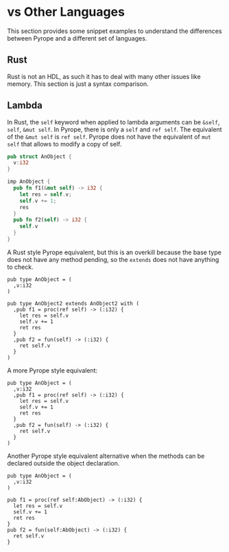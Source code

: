 # vs Other Languages

This section provides some snippet examples to understand the differences
between Pyrope and a different set of languages.


## Rust

Rust is not an HDL, as such it has to deal with many other issues like memory. This section is just
a syntax comparison.

## Lambda

In Rust, the `self` keyword when applied to lambda arguments can be `&self`,
`self`, `&mut self`. In Pyrope, there is only a `self` and `ref self`. The
equivalent of the `&mut self` is `ref self`. Pyrope does not have the
equivalent of `mut self` that allows to modify a copy of self.


```rust
pub struct AnObject {
  v:i32
}

imp AnObject {
  pub fn f1(&mut self) -> i32 {
    let res = self.v;
    self.v += 1;
    res
  }
  pub fn f2(self) -> i32 {
    self.v
  }
}
```

A Rust style Pyrope equivalent, but this is an overkill because the base type
does not have any method pending, so the `extends` does not have anything to
check.

```
pub type AnObject = (
  ,v:i32
)

pub type AnObject2 extends AnObject2 with (
  ,pub f1 = proc(ref self) -> (:i32) {
    let res = self.v
    self.v += 1
    ret res
  }
  ,pub f2 = fun(self) -> (:i32) {
    ret self.v
  }
)
```

A more Pyrope style equivalent:

```
pub type AnObject = (
  ,v:i32
  ,pub f1 = proc(ref self) -> (:i32) {
    let res = self.v
    self.v += 1
    ret res
  }
  ,pub f2 = fun(self) -> (:i32) {
    ret self.v
  }
)
```

Another Pyrope style equivalent alternative when the methods can be declared
outside the object declaration.

```
pub type AnObject = (
  ,v:i32
)

pub f1 = proc(ref self:AbObject) -> (:i32) {
  let res = self.v
  self.v += 1
  ret res
}
pub f2 = fun(self:AbObject) -> (:i32) {
  ret self.v
}
```

